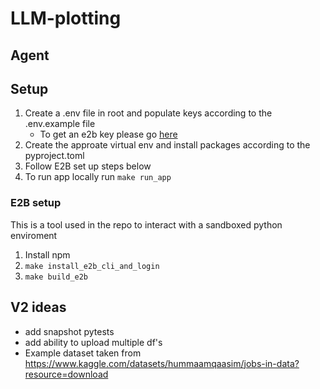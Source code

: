 # LLM-plotting

## Agent 



## Setup
1. Create a .env file in root and populate keys according to the .env.example file
    - To get an e2b key please go [here](https://e2b.dev/docs)
2. Create the approate virtual env and install packages according to the pyproject.toml
3. Follow E2B set up steps below
4. To run app locally run `make run_app`


### E2B setup

This is a tool used in the repo to interact with a sandboxed python enviroment

1. Install npm
2. `make install_e2b_cli_and_login`
3. `make build_e2b`


## V2 ideas

- add snapshot pytests
- add ability to upload multiple df's
- Example dataset taken from https://www.kaggle.com/datasets/hummaamqaasim/jobs-in-data?resource=download
